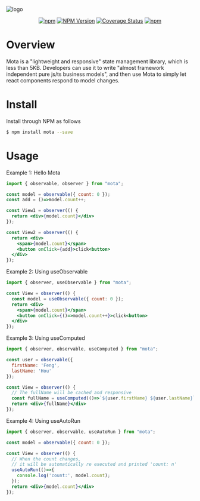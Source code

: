 ![logo](http://houfeng.net/mota/logo.jpg)

<div align="center">

[![npm](https://img.shields.io/npm/l/mota.svg)](LICENSE.md)
[![NPM Version](https://img.shields.io/npm/v/mota.svg)](https://www.npmjs.com/package/mota)
[![Coverage Status](https://coveralls.io/repos/github/Houfeng/mota/badge.svg?branch=master)](https://coveralls.io/github/Houfeng/mota?branch=master)
[![npm](https://img.shields.io/npm/dt/mota.svg)](https://www.npmjs.com/package/mota)
<!-- [![Build Status](https://www.travis-ci.org/Houfeng/mota.svg?branch=master)](https://www.travis-ci.org/Houfeng/mota) -->

</div>

# Overview

Mota is a "lightweight and responsive" state management library, which is less than 5KB. Developers can use it to write "almost framework independent pure js/ts business models", and then use Mota to simply let react components respond to model changes.

# Install

Install through NPM as follows
```sh
$ npm install mota --save
```

# Usage

Example 1: Hello Mota

```jsx
import { observable, observer } from "mota";

const model = observable({ count: 0 });
const add = ()=>model.count++;

const View1 = observer(() {
  return <div>{model.count}</div>
});

const View2 = observer(() {
  return <div>
    <span>{model.count}</span>
    <button onClick={add}>click<button>
  </div>
});
```

Example 2: Using useObservable

```jsx
import { observer, useObservable } from "mota";

const View = observer(() {
  const model = useObservable({ count: 0 });
  return <div>
    <span>{model.count}</span>
    <button onClick={()=>model.count++}>click<button>
  </div>
});
```

Example 3: Using useComputed

```jsx
import { observer, observable, useComputed } from "mota";

const user = observable({ 
  firstName: 'Feng',
  lastName: 'Hou'
});

const View = observer(() {
  // The fullName will be cached and responsive
  const fullName = useComputed(()=>`${user.firstName} ${user.lastName}`);
  return <div>{fullName}</div>
});
```


Example 4: Using useAutoRun

```jsx
import { observer, observable, useAutoRun } from "mota";

const model = observable({ count: 0 });

const View = observer(() {
  // When the count changes, 
  // it will be automatically re executed and printed 'count: n'
  useAutoRun(()=>{
    console.log('count:', model.count);
  });
  return <div>{model.count}</div>
});
```